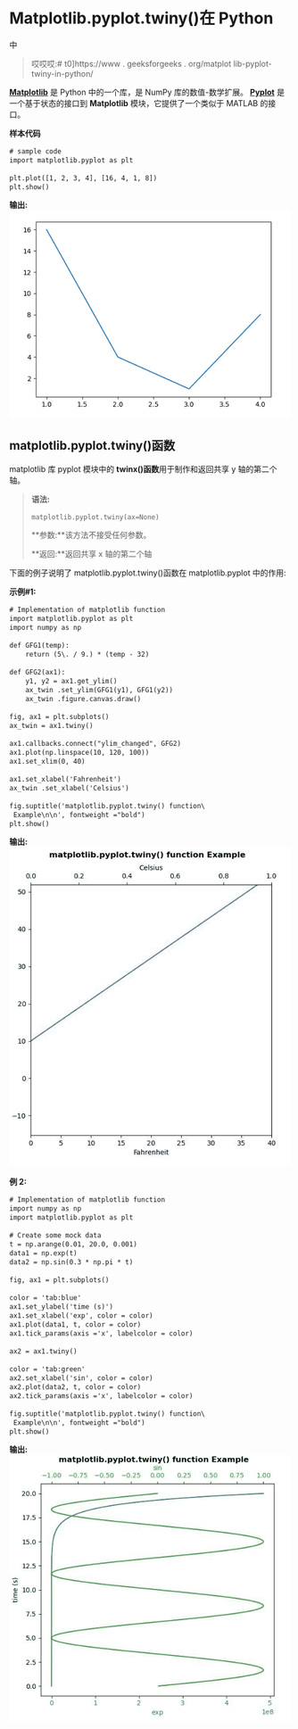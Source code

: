 # Matplotlib.pyplot.twiny()在 Python

中

> 哎哎哎:# t0]https://www . geeksforgeeks . org/matplot lib-pyplot-twiny-in-python/

**[Matplotlib](https://www.geeksforgeeks.org/python-introduction-matplotlib/)** 是 Python 中的一个库，是 NumPy 库的数值-数学扩展。 **[Pyplot](https://www.geeksforgeeks.org/pyplot-in-matplotlib/)** 是一个基于状态的接口到 **Matplotlib** 模块，它提供了一个类似于 MATLAB 的接口。

**样本代码**

```
# sample code
import matplotlib.pyplot as plt 

plt.plot([1, 2, 3, 4], [16, 4, 1, 8]) 
plt.show() 
```

**输出:**
![](img/318b2f71555c93680d9f59450380bc8c.png)

## matplotlib.pyplot.twiny()函数

matplotlib 库 pyplot 模块中的 **twinx()函数**用于制作和返回共享 y 轴的第二个轴。

> **语法:**
> 
> ```
> matplotlib.pyplot.twiny(ax=None)
> ```
> 
> **参数:**该方法不接受任何参数。
> 
> **返回:**返回共享 x 轴的第二个轴

下面的例子说明了 matplotlib.pyplot.twiny()函数在 matplotlib.pyplot 中的作用:

**示例#1:**

```
# Implementation of matplotlib function
import matplotlib.pyplot as plt
import numpy as np

def GFG1(temp):
    return (5\. / 9.) * (temp - 32)

def GFG2(ax1):
    y1, y2 = ax1.get_ylim()
    ax_twin .set_ylim(GFG1(y1), GFG1(y2))
    ax_twin .figure.canvas.draw()

fig, ax1 = plt.subplots()
ax_twin = ax1.twiny()

ax1.callbacks.connect("ylim_changed", GFG2)
ax1.plot(np.linspace(10, 120, 100))
ax1.set_xlim(0, 40)

ax1.set_xlabel('Fahrenheit')
ax_twin .set_xlabel('Celsius')

fig.suptitle('matplotlib.pyplot.twiny() function\
 Example\n\n', fontweight ="bold")
plt.show()
```

**输出:**
![](img/b4a7661a59071082da88b778492cecc9.png)

**例 2:**

```
# Implementation of matplotlib function
import numpy as np
import matplotlib.pyplot as plt

# Create some mock data
t = np.arange(0.01, 20.0, 0.001)
data1 = np.exp(t)
data2 = np.sin(0.3 * np.pi * t)

fig, ax1 = plt.subplots()

color = 'tab:blue'
ax1.set_ylabel('time (s)')
ax1.set_xlabel('exp', color = color)
ax1.plot(data1, t, color = color)
ax1.tick_params(axis ='x', labelcolor = color)

ax2 = ax1.twiny()

color = 'tab:green'
ax2.set_xlabel('sin', color = color)
ax2.plot(data2, t, color = color)
ax2.tick_params(axis ='x', labelcolor = color)

fig.suptitle('matplotlib.pyplot.twiny() function\
 Example\n\n', fontweight ="bold")
plt.show()
```

**输出:**
![](img/0b0f7fb1ce7e494bdc7bcac153602b2c.png)